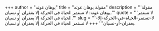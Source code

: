 +++
author = "يوهان غوته"
title = "مقولة يوهان غوته"
description = '''مقولة يوهان غوته: لا تستمر الحياة في الحركة إلا بغفران أو نسيان.'''
quote = '''لا تستمر الحياة في الحركة إلا بغفران أو نسيان.'''
slug = '''لا-تستمر-الحياة-في-الحركة-إلا-بغفران-أو-نسيان'''
+++
لا تستمر الحياة في الحركة إلا بغفران أو نسيان.
